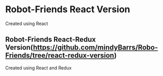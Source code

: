 # Robot-Friends React Version
Created using React


## Robot-Friends React-Redux Version(https://github.com/mindyBarrs/Robo-Friends/tree/react-redux-version)
Created using React and Redux
